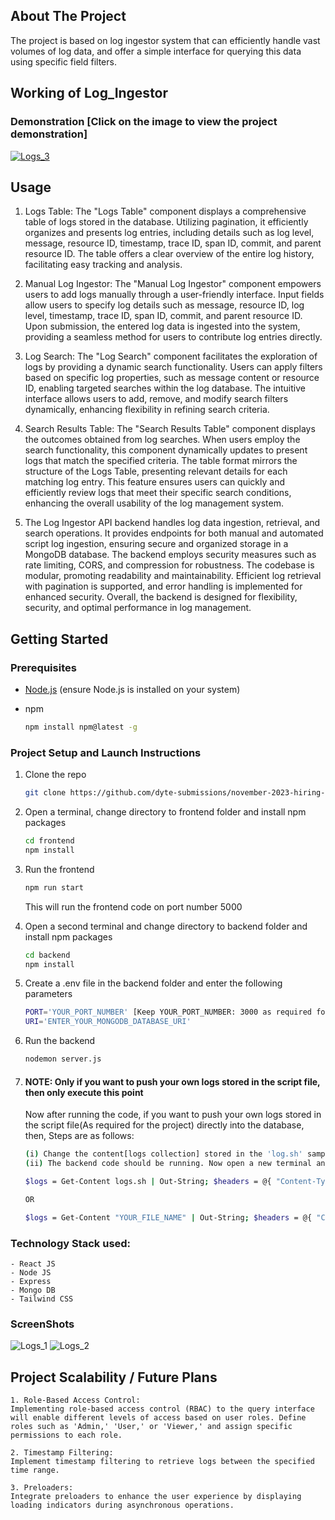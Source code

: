 <!-- ABOUT THE PROJECT -->
## About The Project
The project is based on log ingestor system that can efficiently handle vast volumes of log data, and offer a simple interface for querying this data using specific field filters.

## Working of Log_Ingestor
### Demonstration [Click on the image to view the project demonstration]

[![Logs_3](https://github.com/dyte-submissions/november-2023-hiring-bhutani2002/assets/84590758/d4375f8a-eca1-4aa2-bcf1-40a3e4bb66e9)](https://drive.google.com/file/d/1mQSu1uphlYj1wYtVs5dbLZJS6SK_T7PG/view?usp=sharing)

## Usage
1. Logs Table:
The "Logs Table" component displays a comprehensive table of logs stored in the database. Utilizing pagination, it efficiently organizes and presents log entries, including details such as log level, message, resource ID, timestamp, trace ID, span ID, commit, and parent resource ID. The table offers a clear overview of the entire log history, facilitating easy tracking and analysis.

2. Manual Log Ingestor:
The "Manual Log Ingestor" component empowers users to add logs manually through a user-friendly interface. Input fields allow users to specify log details such as message, resource ID, log level, timestamp, trace ID, span ID, commit, and parent resource ID. Upon submission, the entered log data is ingested into the system, providing a seamless method for users to contribute log entries directly.

3. Log Search:
The "Log Search" component facilitates the exploration of logs by providing a dynamic search functionality. Users can apply filters based on specific log properties, such as message content or resource ID, enabling targeted searches within the log database. The intuitive interface allows users to add, remove, and modify search filters dynamically, enhancing flexibility in refining search criteria.

4. Search Results Table:
The "Search Results Table" component displays the outcomes obtained from log searches. When users employ the search functionality, this component dynamically updates to present logs that match the specified criteria. The table format mirrors the structure of the Logs Table, presenting relevant details for each matching log entry. This feature ensures users can quickly and efficiently review logs that meet their specific search conditions, enhancing the overall usability of the log management system.

5. The Log Ingestor API backend handles log data ingestion, retrieval, and search operations. It provides endpoints for both manual and automated script log ingestion, ensuring secure and organized storage in a MongoDB database. The backend employs security measures such as rate limiting, CORS, and compression for robustness. The codebase is modular, promoting readability and maintainability. Efficient log retrieval with pagination is supported, and error handling is implemented for enhanced security. Overall, the backend is designed for flexibility, security, and optimal performance in log management.


<!-- GETTING STARTED -->
## Getting Started
### Prerequisites

- [Node.js](https://nodejs.org/en/download/) (ensure Node.js is installed on your system)
* npm
  ```sh
  npm install npm@latest -g
  ```

### Project Setup and Launch Instructions

1. Clone the repo
   ```sh
   git clone https://github.com/dyte-submissions/november-2023-hiring-bhutani2002.git
   ```
3. Open a terminal, change directory to frontend folder and install npm packages
   ```sh
   cd frontend
   npm install
   ```
4. Run the frontend
   ```sh
   npm run start
   ```
   This will run the frontend code on port number 5000
4. Open a second terminal and change directory to backend folder and install npm packages
   ```sh
   cd backend
   npm install
   ```
5. Create a .env file in the backend folder and enter the following parameters
   ```sh
   PORT='YOUR_PORT_NUMBER' [Keep YOUR_PORT_NUMBER: 3000 as required for the project]
   URI='ENTER_YOUR_MONGODB_DATABASE_URI'
   ```
6. Run the backend
   ```sh
   nodemon server.js
   ```

7. #### NOTE: Only if you want to push your own logs stored in the script file, then only execute this point
   Now after running the code, if you want to push your own logs stored in the script file(As required for the project) directly into the database, then,
   Steps are as follows:
   ```sh
   (i) Change the content[logs collection] stored in the 'log.sh' sample file to your provided content, or add your file with the sh extension containing the logs. [Note: content should be array of log objects].
   (ii) The backend code should be running. Now open a new terminal and run this following command to ingest the logs to the database.
   ```
   ```sh
   $logs = Get-Content logs.sh | Out-String; $headers = @{ "Content-Type" = "application/json" }; Invoke-RestMethod -Uri http://localhost:3000/ingest/auto -Method Post -Headers $headers -Body $logs

   OR

   $logs = Get-Content "YOUR_FILE_NAME" | Out-String; $headers = @{ "Content-Type" = "application/json" }; Invoke-RestMethod -Uri http://localhost:3000/ingest/auto -Method Post -Headers $headers -Body $logs
   ```


### Technology Stack used:
```
- React JS
- Node JS
- Express
- Mongo DB
- Tailwind CSS
```

### ScreenShots
![Logs_1](https://github.com/dyte-submissions/november-2023-hiring-bhutani2002/assets/84590758/ed3a4d58-3d41-4198-ac04-f498dc4f605d)
![Logs_2](https://github.com/dyte-submissions/november-2023-hiring-bhutani2002/assets/84590758/75f23b47-be07-42b2-a0f6-42e1c269c0a8)

## Project Scalability / Future Plans
```
1. Role-Based Access Control:
Implementing role-based access control (RBAC) to the query interface will enable different levels of access based on user roles. Define roles such as 'Admin,' 'User,' or 'Viewer,' and assign specific permissions to each role.

2. Timestamp Filtering:
Implement timestamp filtering to retrieve logs between the specified time range.

3. Preloaders:
Integrate preloaders to enhance the user experience by displaying loading indicators during asynchronous operations.
```
